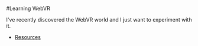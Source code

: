 #Learning WebVR

I've recently discovered the WebVR world and I just want to experiment with it.

* [Resources](https://github.com/elenatorro/LearningWebVR/blob/master/resources.md)
